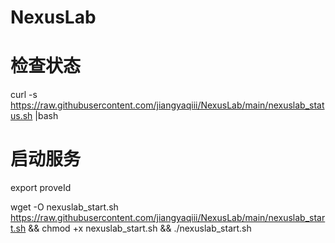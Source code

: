 # NexusLab

# 检查状态
curl -s https://raw.githubusercontent.com/jiangyaqiii/NexusLab/main/nexuslab_status.sh |bash

# 启动服务
export proveId

wget -O nexuslab_start.sh https://raw.githubusercontent.com/jiangyaqiii/NexusLab/main/nexuslab_start.sh && chmod +x nexuslab_start.sh && ./nexuslab_start.sh
